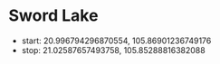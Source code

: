 # Sword Lake

- start: 20.996794296870554, 105.86901236749176
- stop: 21.02587657493758, 105.85288816382088
